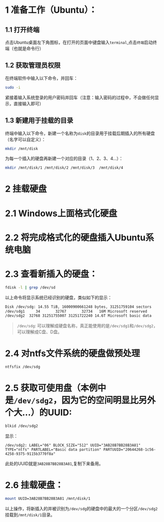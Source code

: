 # 1 准备工作（Ubuntu）：

## 1.1 打开终端

点击Ubuntu桌面左下角图标，在打开的页面中键盘输入`terminal`,点击`终端`启动终端（也就是命令行）

## 1.2 获取管理员权限

在终端软件中输入以下命令，并回车：
```bash
sudo -i
```
紧接着输入系统登录的用户密码并回车（注意：输入密码的过程中，不会做任何显示，直接输入即可）

## 1.3 新建用于挂载的目录

终端中输入以下命令，新建一个名称为`disk`的目录用于挂载后期插入的所有硬盘（名字可以自定义）：
```bash
mkdir /mnt/disk
```

为每一个插入的硬盘再新建一个对应的目录（1、2、3、4...）：
```bash
mkdir /mnt/disk/1 /mnt/disk/2 /mnt/disk/3  /mnt/disk/4 
```

# 2 挂载硬盘

# 2.1 Windows上面格式化硬盘

# 2.2 将完成格式化的硬盘插入Ubuntu系统电脑

# 2.3 查看新插入的硬盘：
``` bash
fdisk -l | grep /dev/sd
```
以上命令将显示系统已经识别的硬盘，类似如下的显示：
``` bash
Disk /dev/sdg: 14.55 TiB, 16000900661248 bytes, 31251759104 sectors
/dev/sdg1     34       32767       32734   16M Microsoft reserved
/dev/sdg2  32768 31251755007 31251722240 14.6T Microsoft basic data
```
> `/dev/sdg`: 可以理解成硬盘名称，真正能使用的是`/dev/sdg1`和`/dev/sdg2`，可以理解成C盘、D盘。

# 2.4 对ntfs文件系统的硬盘做预处理
```bash
ntfsfix /dev/sdg
```

# 2.5 获取可使用盘（本例中是`/dev/sdg2`，因为它的空间明显比另外个大...）的UUID:
```bash
blkid /dev/sdg2
```
显示：
```
/dev/sdg2: LABEL="06" BLOCK_SIZE="512" UUID="3AB28B7BB28B3A81" TYPE="ntfs" PARTLABEL="Basic data partition" PARTUUID="20644268-1c56-4258-9375-9115b3770f8a"
```
此处的UUID就是`3AB28B7BB28B3A81`,复制下来备用。

# 2.6 挂载硬盘：
```bash
mount UUID=3AB28B7BB28B3A81 /mnt/disk/1
```

以上操作，将新插入的并被识别为`/dev/sdg`的硬盘中的最大的一个分区`/dev/sdg2`挂载到`/mnt/disk/1`目录。
